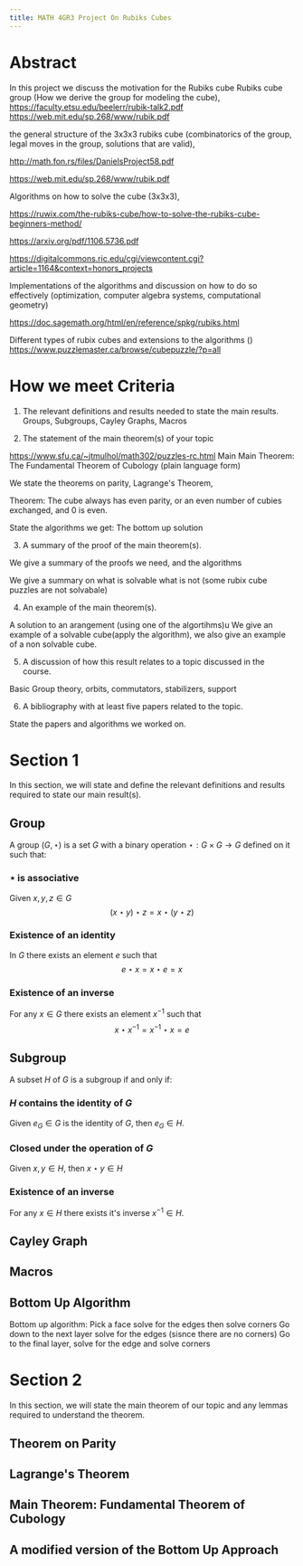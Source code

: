 ```yaml
---
title: MATH 4GR3 Project On Rubiks Cubes
---
```


# Abstract
In this project we discuss the motivation for the Rubiks cube
Rubiks cube group (How we derive the group for modeling the cube), 
https://faculty.etsu.edu/beelerr/rubik-talk2.pdf
https://web.mit.edu/sp.268/www/rubik.pdf

the general structure of the 3x3x3 rubiks cube (combinatorics of the group, legal moves in the group, solutions that are valid),

http://math.fon.rs/files/DanielsProject58.pdf

https://web.mit.edu/sp.268/www/rubik.pdf


Algorithms on how to solve the cube (3x3x3),

https://ruwix.com/the-rubiks-cube/how-to-solve-the-rubiks-cube-beginners-method/

https://arxiv.org/pdf/1106.5736.pdf

https://digitalcommons.ric.edu/cgi/viewcontent.cgi?article=1164&context=honors_projects

Implementations of the algorithms and discussion on how to do so effectively (optimization, computer algebra systems, computational geometry)

https://doc.sagemath.org/html/en/reference/spkg/rubiks.html

Different types of rubix cubes and extensions to the algorithms ()
https://www.puzzlemaster.ca/browse/cubepuzzle/?p=all

# How we meet Criteria

1. The relevant definitions and results needed to state the main results. 
Groups, Subgroups, Cayley Graphs, Macros

2. The statement of the main theorem(s) of your topic

https://www.sfu.ca/~jtmulhol/math302/puzzles-rc.html
Main Main Theorem: The Fundamental Theorem of Cubology (plain language form)

We state the theorems on parity,
Lagrange's Theorem, 

Theorem: The cube always has even parity, or an even number of cubies exchanged, and 0 is even.


State the algorithms we get:
The bottom up solution 

3. A summary of the proof of the main theorem(s).

We give a summary of the proofs we need,
and the algorithms

We give a summary on what is solvable
what is not (some rubix cube puzzles are
not solvabale)

4. An example of the main theorem(s).

A solution to an arangement (using one of the algortihms)u
We give an example of a solvable cube(apply the algorithm), we also give an example of a non solvable cube. 

5. A discussion of how this result relates to a topic discussed in the course. 

Basic Group theory, orbits, commutators,
stabilizers, support

6. A bibliography with at least five papers related to the topic.

State the papers and algorithms we worked on.


# Section 1

In this section, we will state and define the relevant definitions and results required to state our main result(s).

## Group

A group $(G, \star)$ is a set $G$ with a binary operation $\star: G \times G \rightarrow G$ defined on it such that:

### $\star$ is associative 
Given $x,y,z \in G$
$$(x \star y) \star z = x \star (y \star z)$$

### Existence of an identity 
In $G$ there exists an element $e$ such that 
$$e \star x = x \star e = x$$

### Existence of an inverse 
For any $x \in G$ there exists an element $x^{-1}$ such that 
$$x \star x^{-1} = x^{-1} \star x = e$$

## Subgroup
A subset $H$ of $G$ is a subgroup if and only if:

### $H$ contains the identity of $G$ 
Given $e_G \in G$ is the identity of $G$, then $e_G \in H$.

### Closed under the operation of $G$ 
Given $x,y \in H$, then 
$x \star y \in H$

### Existence of an inverse 
For any $x \in H$ there exists it's inverse $x^{-1} \in H$.


## Cayley Graph



## Macros





## Bottom Up Algorithm
Bottom up algorithm:
Pick a face
solve for the edges
then solve corners
Go down to the next layer solve for the edges (sisnce there are no corners)
Go to the final layer, solve for the edge and solve corners


# Section 2

In this section, we will state the main theorem of our topic and any lemmas required to understand the theorem.

## Theorem on Parity



## Lagrange's Theorem 


## Main Theorem: Fundamental Theorem of Cubology


## A modified version of the Bottom Up Approach 
